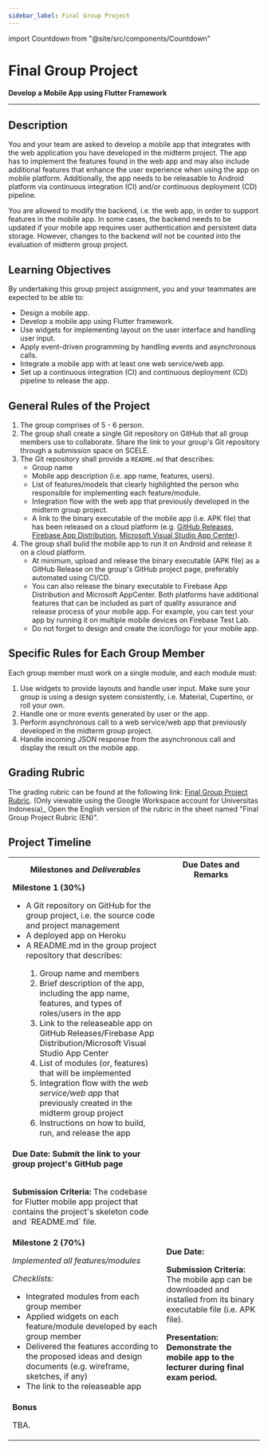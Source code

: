 ```yaml
---
sidebar_label: Final Group Project
---
```


import Countdown from "@site/src/components/Countdown"

# Final Group Project

**Develop a Mobile App using Flutter Framework**

---

## Description

You and your team are asked to develop a mobile app that integrates with the web application you have developed in the midterm project.
The app has to implement the features found in the web app and may also include additional features that enhance the user experience when using the app on mobile platform.
Additionally, the app needs to be releasable to Android platform via continuous integration (CI) and/or continuous deployment (CD) pipeline.

You are allowed to modify the backend, i.e. the web app, in order to support features in the mobile app.
In some cases, the backend needs to be updated if your mobile app requires user authentication and persistent data storage.
However, changes to the backend will not be counted into the evaluation of midterm group project.

## Learning Objectives

By undertaking this group project assignment, you and your teammates are expected to be able to:

-  Design a mobile app.
-  Develop a mobile app using Flutter framework.
-  Use widgets for implementing layout on the user interface and handling user input.
-  Apply event-driven programming by handling events and asynchronous calls.
-  Integrate a mobile app with at least one web service/web app.
-  Set up a continuous integration (CI) and continuous deployment (CD) pipeline to release the app.

## General Rules of the Project

1. The group comprises of 5 - 6 person.
2. The group shall create a single Git repository on GitHub that all group members use to collaborate.
   Share the link to your group's Git repository through a submission space on SCELE.
3. The Git repository shall provide a `README.md` that describes:
   -  Group name
   -  Mobile app description (i.e. app name, features, users).
   -  List of features/models that clearly highlighted the person who responsible for implementing each feature/module.
   -  Integration flow with the web app that previously developed in the midterm group project.
   -  A link to the binary executable of the mobile app (i.e. APK file) that has been released on a cloud platform (e.g. [GitHub Releases][], [Firebase App Distribution][], [Microsoft Visual Studio App Center][]).
4. The group shall build the mobile app to run it on Android and release it on a cloud platform.
   -  At minimum, upload and release the binary executable (APK file) as a GitHub Release on the group's GitHub project page, preferably automated using CI/CD.
   -  You can also release the binary executable to Firebase App Distribution and Microsoft AppCenter. Both platforms have additional features that can be included as part of quality assurance and release process of your mobile app. For example, you can test your app by running it on multiple mobile devices on Firebase Test Lab.
   -  Do not forget to design and create the icon/logo for your mobile app.

## Specific Rules for Each Group Member

Each group member must work on a single module, and each module must:

1.  Use widgets to provide layouts and handle user input.
    Make sure your group is using a design system consistently, i.e. Material, Cupertino, or roll your own.
2.  Handle one or more events generated by user or the app.
3.  Perform asynchronous call to a web service/web app that previously developed in the midterm group project.
4.  Handle incoming JSON response from the asynchronous call and display the result on the mobile app.

## Grading Rubric

The grading rubric can be found at the following link: [Final Group Project Rubric](https://docs.google.com/spreadsheets/d/1rMYRz1jw0JdfaiTaooLVhTBHaT6RuSQ4wUsQNRpF3CE/edit?usp=sharing). (Only viewable using the Google Workspace account for Universitas Indonesia)_
Open the English version of the rubric in the sheet named "Final Group Project Rubric (EN)".

## Project Timeline

<table>
    <tr>
        <th>Milestones and <em>Deliverables</em></th>
        <th>Due Dates and Remarks</th>
    </tr>
    <tr>
        <td>
            <b>Milestone 1 (30%)</b>
            <ul>
                <li>A Git repository on GitHub for the group project, i.e. the source code and project management</li>
                <li>A deployed app on Heroku</li>
                <li>A README.md in the group project repository that describes:</li>
                <ol>
                    <li>Group name and members</li>
                    <li>Brief description of the app, including the app name, features, and types of roles/users in the app</li>
                    <li>Link to the releaseable app on GitHub Releases/Firebase App Distribution/Microsoft Visual Studio App Center</li>
                    <li>List of modules (or, features) that will be implemented</li>
                    <li>Integration flow with the <em>web service/web app</em> that previously created in the midterm group project</li>
                    <li>Instructions on how to build, run, and release the app</li>
                </ol>
            </ul>
        </td>
    </tr>
    <tr>
        <td>
            <b>Due Date:</b>
            <Countdown deadline={new Date("28 November 2022 23:55 GMT+7")} />
            <b>Submit the link to your group project's GitHub page</b>
            <br />
            <br />
            <p>
                <b>Submission Criteria:</b> The codebase for Flutter mobile app project that contains the project's skeleton code and `README.md` file.
            </p>
        </td>
    </tr>
    <tr>
        <td>
            <b>Milestone 2 (70%)</b>
            <p>
                <i>Implemented all features/modules</i>
            </p>
            <p><em>Checklists:</em></p>
            <ul>
                <li>Integrated modules from each group member</li>
                <li>Applied widgets on each feature/module developed by each group member</li>
                <li>Delivered the features according to the proposed ideas and design documents (e.g. wireframe, sketches, if any)</li>
                <li>The link to the releaseable app</li>
            </ul>
        </td>
        <td>
            <b>Due Date:</b>
            <Countdown deadline={new Date("12 December 2022 23:55 GMT+7")} />
            <p><b>Submission Criteria:</b> The mobile app can be downloaded and installed from its binary executable file (i.e. APK file).</p>
            <p><b>Presentation: Demonstrate the mobile app to the lecturer during final exam period.</b></p>
        </td>
    </tr>
    <tr>
        <td>
            <b>Bonus</b>
            <p>TBA.</p>
        </td>
        <td></td>
    </tr>
</table>

[GitHub Releases]: https://docs.github.com/en/repositories/releasing-projects-on-github/about-releases
[Firebase App Distribution]: https://firebase.google.com/docs/app-distribution
[Microsoft Visual Studio App Center]: https://appcenter.ms/
